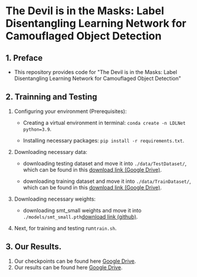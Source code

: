 # The Devil is in the Masks: Label Disentangling Learning Network for Camouflaged Object Detection



## 1. Preface

- This repository provides code for "The Devil is in the Masks: Label Disentangling Learning Network for Camouflaged Object Detection" 

## 2. Trainning and Testing

1. Configuring your environment (Prerequisites):
    
    + Creating a virtual environment in terminal: `conda create -n LDLNet python=3.9`.
    
    + Installing necessary packages: `pip install -r requirements.txt`.
2. Downloading necessary data:

    + downloading testing dataset and move it into `./data/TestDataset/`, 
    which can be found in this [download link (Google Drive)](https://drive.google.com/file/d/1SLRB5Wg1Hdy7CQ74s3mTQ3ChhjFRSFdZ/view?usp=sharing).
    
    + downloading training dataset and move it into `./data/TrainDataset/`, 
    which can be found in this [download link (Google Drive)](https://drive.google.com/file/d/1Kifp7I0n9dlWKXXNIbN7kgyokoRY4Yz7/view?usp=sharing).
3. Downloading necessary weights:
   + downloading smt_small weights and move it into `./models/smt_small.pth`[download link (github)](https://github.com/AFeng-x/SMT/releases/download/v1.0.0/smt_small.pth).
4. Next, for training and testing run`train.sh`.

## 3. Our Results.
  1. Our checkpoints can be found here [Google Drive](https://drive.google.com/file/d/1IhqsGC3a9ESFxHcbx9v7nvUm8hs6wbc_/view?usp=drive_link).
  2. Our results can be found here [Google Drive](https://drive.google.com/file/d/1XWBDifpOlWBmExTD6hP43hc7Xe2NFA8B/view?usp=drive_link).
